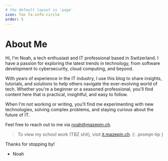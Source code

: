 ```yaml
---
# the default layout is 'page'
icon: fas fa-info-circle
order: 5
---
```


# About Me

Hi, I'm Noah, a tech enthusiast and IT professional based in Switzerland. I have a passion for exploring the latest trends in technology, from software development to cybersecurity, cloud computing, and beyond. 

With years of experience in the IT industry, I use this blog to share insights, tutorials, and solutions to help others navigate the ever-evolving world of tech. Whether you're a beginner or a seasoned professional, you'll find content here that is practical, insightful, and easy to follow.

When I'm not working or writing, you'll find me experimenting with new technologies, solving complex problems, and staying curious about the future of IT.

Feel free to reach out to me via [noah@mazepin.ch](mailto:noah@mazepin.ch).

>To view my school work (TBZ shit), visit [it.mazepin.ch](https://it.mazepin.ch).
{: .prompt-tip }

Thanks for stopping by!

- Noah

